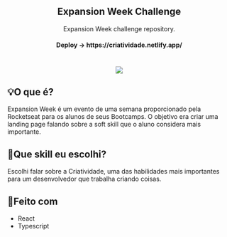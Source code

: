 <h2 align="center">Expansion Week Challenge</h2>
<p align="center">Expansion Week challenge repository.</p>
<h4 align="center">Deploy -> https://criatividade.netlify.app/</h4>

<h1 align="center">
    <img src="./.github/challenge-preview.gif" />
</h1>

## 💡O que é?
Expansion Week é um evento de uma semana proporcionado pela Rocketseat para os alunos de seus Bootcamps. O objetivo era criar uma landing page falando sobre a soft skill que o aluno considera mais importante.

## 🚀Que skill eu escolhi?
Escolhi falar sobre a Criatividade, uma das habilidades mais importantes para um desenvolvedor que trabalha criando coisas.

## 🚧Feito com
- React
- Typescript